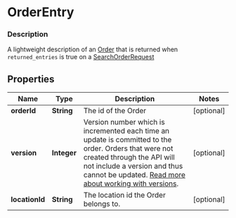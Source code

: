 
# OrderEntry

### Description

A lightweight description of an [Order](#type-order) that is returned when `returned_entries` is true on a [SearchOrderRequest](#type-searchorderrequest)

## Properties
Name | Type | Description | Notes
------------ | ------------- | ------------- | -------------
**orderId** | **String** | The id of the Order |  [optional]
**version** | **Integer** | Version number which is incremented each time an update is committed to the order. Orders that were not created through the API will not include a version and thus cannot be updated.  [Read more about working with versions](/orders-api/manage-orders#update-orders). |  [optional]
**locationId** | **String** | The location id the Order belongs to. |  [optional]



